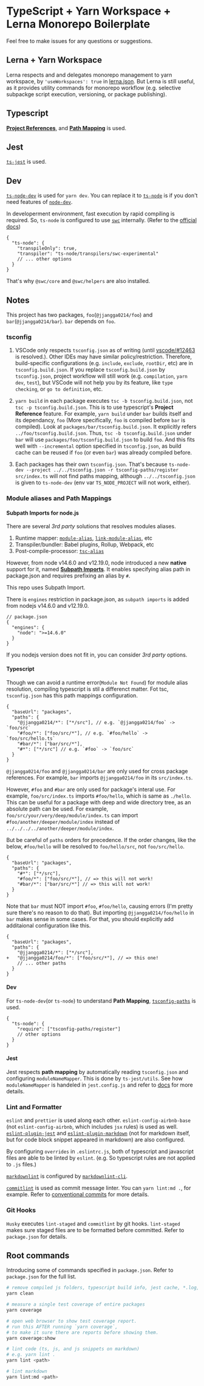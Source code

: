 # TypeScript + Yarn Workspace + Lerna Monorepo Boilerplate

Feel free to make issues for any questions or suggestions.

## Lerna + Yarn Workspace

Lerna respects and and delegates monorepo management to yarn workspace, by `'useWorkspaces': true` in [lerna.json](lerna.json). But Lerna is still useful, as it provides utility commands for monorepo workflow (e.g. selective subpackge script execution, versioning, or package publishing).

## Typescript

[**Project References**](https://www.typescriptlang.org/docs/handbook/project-references.html), and [**Path Mapping**](https://www.typescriptlang.org/docs/handbook/module-resolution.html#path-mapping) is used.

## Jest

[`ts-jest`](https://github.com/kulshekhar/ts-jest) is used.

## Dev

[`ts-node-dev`](https://github.com/whitecolor/ts-node-dev) is used for `yarn dev`.
You can replace it to [`ts-node`](https://github.com/TypeStrong/ts-node) is if you don't need features of [`node-dev`](https://github.com/fgnass/node-dev).

In developerment environment, fast execution by rapid compiling is required.
So, `ts-node` is configured to use [`swc`](https://swc.rs/) internally.
(Refer to the [official docs](https://typestrong.org/ts-node/docs/transpilers#bundled-swc-integration))

```jsonc
{
  "ts-node": {
    "transpileOnly": true,
    "transpiler": "ts-node/transpilers/swc-experimental"
    // ... other options
  }
}
```

That's why `@swc/core` and `@swc/helpers` are also installed.

## Notes

This project has two packages, `foo`(`@jjangga0214/foo`) and `bar`(`@jjangga0214/bar`). `bar` depends on `foo`.

### tsconfig

1. VSCode only respects `tsconfig.json` as of writing (until [vscode/#12463](https://github.com/microsoft/vscode/issues/12463) is resolved.). Other IDEs may have similar policy/restriction. Therefore, build-specific configurations (e.g. `include`, `exclude`, `rootDir`, etc) are in `tsconfig.build.json`. If you replace `tsconfig.build.json` by `tsconfig.json`, project workflow will still work (e.g. `compilation`, `yarn dev`, `test`), but VSCode will not help you by its feature, like `type checking`, or `go to definition`, etc.

1. `yarn build` in each package executes `tsc -b tsconfig.build.json`, not `tsc -p tsconfig.build.json`. This is to use typescript's **Project Reference** feature. For example, `yarn build` under `bar` builds itself and its dependancy, `foo` (More specifically, `foo` is compiled before `bar` is compiled). Look at `packages/bar/tsconfig.build.json`. It explicitly refers `../foo/tsconfig.build.json`. Thus, `tsc -b tsconfig.build.json` under `bar` will use `packages/foo/tsconfig.build.json` to build `foo`. And this fits well with `--incremental` option specified in `tsconfig.json`, as build cache can be reused if `foo` (or even `bar`) was already compiled before.

1. Each packages has their own `tsconfig.json`. That's because `ts-node-dev --project ../../tsconfig.json -r tsconfig-paths/register src/index.ts` will not find paths mapping, although `../../tsconfig.json` is given to `ts-node-dev` (env var `TS_NODE_PROJECT` will not work, either).

### Module aliases and **Path Mappings**

#### **Subpath Imports** for node.js

There are several _3rd party_ solutions that resolves modules aliases.

1. Runtime mapper: [`module-alias`](https://www.npmjs.com/package/module-alias), [`link-module-alias`](https://www.npmjs.com/package/link-module-alias), etc
1. Transpiler/bundler: Babel plugins, Rollup, Webpack, etc
1. Post-compile-processor: [`tsc-alias`](https://github.com/justkey007/tsc-alias)

However, from node v14.6.0 and v12.19.0, node introduced a new **native** support for it, named [**Subpath Imports**](https://nodejs.org/api/packages.html#packages_subpath_imports).
It enables specifying alias path in package.json and requires prefixing an alias by `#`.

This repo uses Subpath Import.

There is `engines` restriction in package.json, as `subpath imports` is added from nodejs v14.6.0 and v12.19.0.

```jsonc
// package.json
{
  "engines": {
    "node": ">=14.6.0"
  }
}
```

If you nodejs version does not fit in, you can consider _3rd party_ options.

<!-- markdownlint-disable no-duplicate-heading -->

#### Typescript

<!-- markdownlint-enable no-duplicate-heading -->

Though we can avoid a runtime error(`Module Not Found`) for module alias resolution, compiling typescript is stil a differenct matter.
Fot tsc, `tsconfig.json` has this path mappings configuration.

```jsonc
{
  "baseUrl": "packages",
  "paths": {
    "@jjangga0214/*": ["*/src"], // e.g. `@jjangga0214/foo` -> `foo/src`
    "#foo/*": ["foo/src/*"], // e.g. `#foo/hello` -> `foo/src/hello.ts`
    "#bar/*": ["bar/src/*"],
    "#*": ["*/src"] // e.g. `#foo` -> `foo/src`
  }
}
```

`@jjangga0214/foo` and `@jjangga0214/bar` are only used for cross package references. For example, `bar` imports `@jjangga0214/foo` in its `src/index.ts`.

However, `#foo` and `#bar` are only used for package's interal use. For example, `foo/src/index.ts` imports `#foo/hello`, which is same as `./hello`. This can be useful for a package with deep and wide directory tree, as an absolute path can be used. For example, `foo/src/your/very/deep/module/index.ts` can import `#foo/another/deeper/module/index` instead of `../../../../another/deeper/module/index`.

But be careful of `paths` orders for precedence. If the order changes, like the below, `#foo/hello` will be resolved to `foo/hello/src`, not `foo/src/hello`.

```jsonc
{
  "baseUrl": "packages",
  "paths": {
    "#*": ["*/src"],
    "#foo/*": ["foo/src/*"], // => this will not work!
    "#bar/*": ["bar/src/*"] // => this will not work!
  }
}
```

Note that `bar` must NOT import `#foo`, `#foo/hello`, causing errors (I'm pretty sure there's no reason to do that). But importing `@jjangga0214/foo/hello` in `bar` makes sense in some cases. For that, you should explicitly add additaional configuration like this.

```jsonc
{
  "baseUrl": "packages",
  "paths": {
    "@jjangga0214/*": ["*/src"],
+   "@jjangga0214/foo/*": ["foo/src/*"], // => this one!
    // ... other paths
  }
}
```

<!-- markdownlint-disable no-duplicate-heading -->

#### Dev

<!-- markdownlint-enable no-duplicate-heading -->

For `ts-node-dev`(or `ts-node`) to understand **Path Mapping**, [`tsconfig-paths`](https://github.com/dividab/tsconfig-paths) is used.

```jsonc
{
  "ts-node": {
    "require": ["tsconfig-paths/register"]
    // other options
  }
}
```

<!-- markdownlint-disable no-duplicate-heading -->

#### Jest

<!-- markdownlint-enable no-duplicate-heading -->

Jest respects **path mapping** by automatically reading `tsconfig.json` and configuring `moduleNameMapper`. This is done by `ts-jest/utils`. See how `moduleNameMapper` is handeled in `jest.config.js` and refer to [docs](https://kulshekhar.github.io/ts-jest/user/config/#paths-mapping) for more details.

### Lint and Formatter

`eslint` and `prettier` is used along each other. `eslint-config-airbnb-base` (not `eslint-config-airbnb`, which includes `jsx` rules) is used as well. [`eslint-plugin-jest`](https://github.com/jest-community/eslint-plugin-jest/issues) and [`eslint-plugin-markdown`](https://github.com/eslint/eslint-plugin-markdown) (not for markdown itself, but for code block snippet appeared in markdown) are also configured.

By configuring `overrides` in `.eslintrc.js`, both of typescript and javascript files are able to be linted by `eslint`. (e.g. So typescript rules are not applied to `.js` files.)

[`markdownlint`](https://github.com/DavidAnson/markdownlint) is configured by [`markdownlint-cli`](https://github.com/igorshubovych/markdownlint-cli#readme).

[`commitlint`](https://github.com/conventional-changelog/commitlint) is used as commit message linter. You can `yarn lint:md .`, for example. Refer to [conventional commits](https://www.conventionalcommits.org/en/) for more details.

### Git Hooks

`Husky` executes `lint-staged` and `commitlint` by git hooks. `lint-staged` makes sure staged files are to be formatted before committed. Refer to `package.json` for details.

## Root commands

Introducing some of commands specified in `package.json`. Refer to `package.json` for the full list.

```bash
# remove compiled js folders, typescript build info, jest cache, *.log, and test coverage
yarn clean

# measure a single test coverage of entire packages
yarn coverage

# open web browser to show test coverage report.
# run this AFTER running `yarn coverage`,
# to make it sure there are reports before showing them.
yarn coverage:show

# lint code (ts, js, and js snippets on markdown)
# e.g. yarn lint .
yarn lint <path>

# lint markdown
yarn lint:md <path>
```
